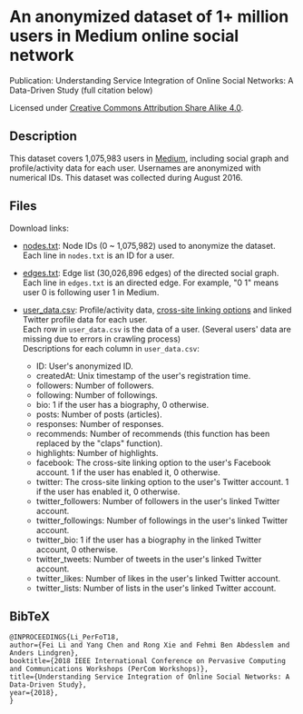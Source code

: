 # An anonymized dataset of 1+ million users in Medium online social network

Publication: Understanding Service Integration of Online Social Networks: A Data-Driven Study (full citation below)

Licensed under [Creative Commons Attribution Share Alike 4.0](http://choosealicense.com/licenses/cc-by-sa-4.0/).

## Description

This dataset covers 1,075,983 users in [Medium](https://medium.com/), including social graph and profile/activity data for each user. Usernames are anonymized with numerical IDs. This dataset was collected during August 2016.

## Files

Download links:

* [nodes.txt](https://drive.google.com/file/d/1hfhyg3o9Oi3aXcz5QBZZA3mwn_m02ZEP/view?usp=sharing): Node IDs (0 ~ 1,075,982) used to anonymize the dataset.</br>
Each line in ``nodes.txt`` is an ID for a user.

* [edges.txt](https://drive.google.com/file/d/1YLVO0mj1GPmCAxJRLVxyZnwNF8lxQZZc/view?usp=sharing): Edge list (30,026,896 edges) of the directed social graph.</br>
Each line in ``edges.txt`` is an directed edge. For example, "0 1" means user 0 is following user 1 in Medium.

* [user_data.csv](https://drive.google.com/file/d/1RKYtWKGv99zoOw1mD_TyTVxBQgkh5pWb/view?usp=sharing): Profile/activity data, [cross-site linking options](https://user.informatik.uni-goettingen.de/~ychen/Project_CrossOSN.html) and linked Twitter profile data for each user.</br>
Each row in ``user_data.csv`` is the data of a user. (Several users' data are missing due to errors in crawling process)</br>
Descriptions for each column in ``user_data.csv``:

  * ID: User's anonymized ID.
  * createdAt: Unix timestamp of the user's registration time.
  * followers: Number of followers.
  * following: Number of followings.
  * bio: 1 if the user has a biography, 0 otherwise.
  * posts: Number of posts (articles).
  * responses: Number of responses.
  * recommends: Number of recommends (this function has been replaced by the "claps" function).
  * highlights: Number of highlights.
  * facebook: The cross-site linking option to the user's Facebook account. 1 if the user has enabled it, 0 otherwise.
  * twitter: The cross-site linking option to the user's Twitter account. 1 if the user has enabled it, 0 otherwise.
  * twitter_followers: Number of followers in the user's linked Twitter account.
  * twitter_followings: Number of followings in the user's linked Twitter account.
  * twitter_bio: 1 if the user has a biography in the linked Twitter account, 0 otherwise.
  * twitter_tweets: Number of tweets in the user's linked Twitter account.
  * twitter_likes: Number of likes in the user's linked Twitter account.
  * twitter_lists: Number of lists in the user's linked Twitter account.

## BibTeX

```
@INPROCEEDINGS{Li_PerFoT18, 
author={Fei Li and Yang Chen and Rong Xie and Fehmi Ben Abdesslem and Anders Lindgren}, 
booktitle={2018 IEEE International Conference on Pervasive Computing and Communications Workshops (PerCom Workshops)}, 
title={Understanding Service Integration of Online Social Networks: A Data-Driven Study}, 
year={2018},
}
```
